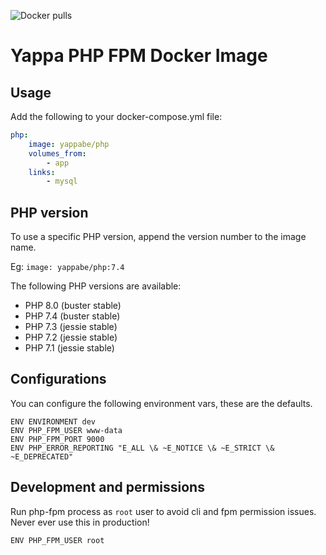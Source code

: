 ![Docker pulls](https://img.shields.io/docker/pulls/yappabe/php.svg?style=flat)
# Yappa PHP FPM Docker Image

## Usage

Add the following to your docker-compose.yml file:

```YAML
php:
    image: yappabe/php
    volumes_from:
        - app
    links:
        - mysql
```

## PHP version

To use a specific PHP version, append the version number to the image name.

Eg: `image: yappabe/php:7.4`

The following PHP versions are available:

* PHP 8.0 (buster stable)
* PHP 7.4 (buster stable)
* PHP 7.3 (jessie stable)
* PHP 7.2 (jessie stable)
* PHP 7.1 (jessie stable)

## Configurations

You can configure the following environment vars, these are the defaults.

```
ENV ENVIRONMENT dev
ENV PHP_FPM_USER www-data
ENV PHP_FPM_PORT 9000
ENV PHP_ERROR_REPORTING "E_ALL \& ~E_NOTICE \& ~E_STRICT \& ~E_DEPRECATED"
```

## Development and permissions

Run php-fpm process as `root` user to avoid cli and fpm permission issues.
Never ever use this in production!

```
ENV PHP_FPM_USER root
```


